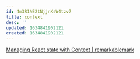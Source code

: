 ```yaml
---
id: 4m3R1NE2tNjjnXsW4tzv7
title: context
desc: ''
updated: 1634841902121
created: 1634841902121
---
```


[Managing React state with Context | remarkablemark](https://remarkablemark.org/blog/2021/03/21/managing-react-state-with-context/)
